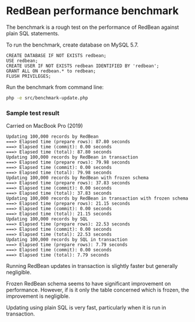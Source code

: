 # RedBean performance benchmark

The benchmark is a rough test on the performance of RedBean against plain SQL statements.

To run the benchmark, create database on MySQL 5.7.
```
CREATE DATABASE IF NOT EXISTS redbean;
USE redbean;
CREATE USER IF NOT EXISTS redbean IDENTIFIED BY 'redbean';
GRANT ALL ON redbean.* to redbean;
FLUSH PRIVILEGES;
```

Run the benchmark from command line:

```bash
php -e src/benchmark-update.php
```

### Sample test result
Carried on MacBook Pro (2019)
```
Updating 100,000 records by RedBean
===> Elapsed time (prepare rows): 87.80 seconds
===> Elapsed time (commit): 0.00 seconds
===> Elapsed time (total): 87.80 seconds
Updating 100,000 records by RedBean in transaction
===> Elapsed time (prepare rows): 79.98 seconds
===> Elapsed time (commit): 0.00 seconds
===> Elapsed time (total): 79.98 seconds
Updating 100,000 records by RedBean with frozen schema
===> Elapsed time (prepare rows): 37.83 seconds
===> Elapsed time (commit): 0.00 seconds
===> Elapsed time (total): 37.83 seconds
Updating 100,000 records by RedBean in transaction with frozen schema
===> Elapsed time (prepare rows): 21.15 seconds
===> Elapsed time (commit): 0.00 seconds
===> Elapsed time (total): 21.15 seconds
Updating 100,000 records by SQL
===> Elapsed time (prepare rows): 22.53 seconds
===> Elapsed time (commit): 0.00 seconds
===> Elapsed time (total): 22.53 seconds
Updating 100,000 records by SQL in transaction
===> Elapsed time (prepare rows): 7.79 seconds
===> Elapsed time (commit): 0.00 seconds
===> Elapsed time (total): 7.79 seconds
```

Running RedBean updates in transaction is slightly faster but
generally negligible.

Frozen RedBean schema seems to have significant improvement on
performance. However, if is it only the table concerned which
is frozen, the improvement is negligible.

Updating using plain SQL is very fast, particularly when it
is run in transaction.
